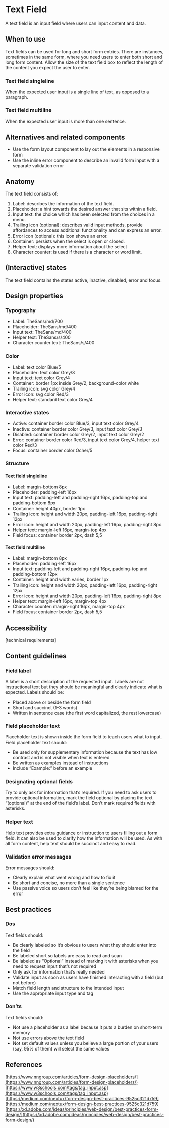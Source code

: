 # Text Field

A text field is an input field where users can input content and data.

## When to use

Text fields can be used for long and short form entries. There are instances, sometimes in the same form, where you need users to enter both short and long form content. Allow the size of the text field box to reflect the length of the content you expect the user to enter.

### Text field singleline

When the expected user input is a single line of text, as opposed to a paragraph.

### Text field multiline

When the expected user input is more than one sentence.

## Alternatives and related components

- Use the form layout component to lay out the elements in a responsive form
- Use the inline error component to describe an invalid form input with a separate validation error

## Anatomy

The text field consists of:

1. Label: describes the information of the text field.
2. Placeholder: a hint towards the desired answer that sits within a field.
3. Input text: the choice which has been selected from the choices in a menu.
4. Trailing icon (optional): describes valid input methods, provide affordances to access additional functionality and can express an error.
5. Error icon (optional): this icon shows an error.
6. Container: persists when the select is open or closed.
7. Helper text: displays more information about the select
8. Character counter: is used if there is a character or word limit.

## (Interactive) states

The text field contains the states active, inactive, disabled, error and focus.

## Design properties

### Typography

- Label: TheSans/md/700
- Placeholder: TheSans/md/400
- Input text: TheSans/md/400
- Helper text: TheSans/s/400
- Character counter text: TheSans/s/400

### Color

- Label: text color Blue/5
- Placeholder: text color Grey/3
- Input text: text color Grey/4
- Container: border 1px inside Grey/2, background-color white
- Trailing icon: svg color Grey/4
- Error icon: svg color Red/3
- Helper text: standard text color Grey/4

### Interactive states

- Active: container border color Blue/3, input text color Grey/4
- Inactive: container border color Grey/3, input text color Grey/3
- Disabled: container border color Grey/2, input text color Grey/2
- Error: container border color Red/3, input text color Grey/4, helper text color Red/3
- Focus: container border color Ocher/5

### Structure

#### Text field singleline

- Label: margin-bottom 8px
- Placeholder: padding-left 16px
- Input text: padding-left and padding-right 16px, padding-top and padding-bottom 8px
- Container: height 40px, border 1px
- Trailing icon: height and width 20px, padding-left 16px, padding-right 12px
- Error icon: height and width 20px, padding-left 16px, padding-right 8px
- Helper text: margin-left 16px, margin-top	4px
- Field focus: container border 2px, dash 5,5

#### Text field multiline

- Label: margin-bottom 8px
- Placeholder: padding-left 16px
- Input text: padding-left and padding-right 16px, padding-top and padding-bottom 12px
- Container: height and width varies, border 1px
- Trailing icon: height and width 20px, padding-left 16px, padding-right 12px
- Error icon: height and width 20px, padding-left 16px, padding-right 8px
- Helper text: margin-left 16px, margin-top	4px
- Character counter: margin-right 16px, margin-top	4px
- Field focus: container border 2px, dash 5,5

## Accessibility

[technical requirements]

## Content guidelines

### Field label

A label is a short description of the requested input. Labels are not instructional text but they should be meaningful and clearly indicate what is expected. Labels should be:

- Placed above or beside the form field
- Short and succinct (1–3 words)
- Written in sentence case (the first word capitalized, the rest lowercase)

### Field placeholder text

Placeholder text is shown inside the form field to teach users what to input. Field placeholder text should:

- Be used only for supplementary information because the text has low contrast and is not visible when text is entered
- Be written as examples instead of instructions
- Include “Example:” before an example

### Designating optional fields

Try to only ask for information that’s required. If you need to ask users to provide optional information, mark the field optional by placing the text “(optional)” at the end of the field’s label. Don’t mark required fields with asterisks.

### Helper text

Help text provides extra guidance or instruction to users filling out a form field. It can also be used to clarify how the information will be used. As with all form content, help text should be succinct and easy to read.

### Validation error messages

Error messages should:

- Clearly explain what went wrong and how to fix it
- Be short and concise, no more than a single sentence
- Use passive voice so users don’t feel like they’re being blamed for the error

## Best practices

### Dos

Text fields should:

- Be clearly labeled so it’s obvious to users what they should enter into the field
- Be labeled short so labels are easy to read and scan
- Be labeled as “Optional” instead of marking it with asterisks when you need to request input that’s not required
- Only ask for information that’s really needed
- Validate input as soon as users have finished interacting with a field (but not before)
- Match field length and structure to the intended input
- Use the appropriate input type and tag

### Don’ts

Text fields should:

- Not use a placeholder as a label because it puts a burden on short-term memory
- Not use errors above the text field
- Not set default values unless you believe a large portion of your users (say, 95% of them) will select the same values

## References

[https://www.nngroup.com/articles/form-design-placeholders/](https://www.nngroup.com/articles/form-design-placeholders/)
[https://www.w3schools.com/tags/tag_input.asp](https://www.w3schools.com/tags/tag_input.asp)
[https://medium.com/nextux/form-design-best-practices-9525c321d759](https://medium.com/nextux/form-design-best-practices-9525c321d759)
[https://xd.adobe.com/ideas/principles/web-design/best-practices-form-design/](https://xd.adobe.com/ideas/principles/web-design/best-practices-form-design/)

